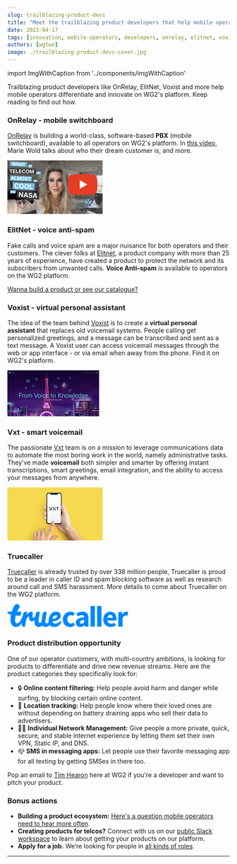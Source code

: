 ```yaml
---
slug: trailblazing-product-devs
title: "Meet the trailblazing product developers that help mobile operators differentiate and innovate - on WG2's platform"
date: 2023-04-17
tags: [innovation, mobile-operators, developers, onrelay, elitnet, voxist, vxt, truecaller]
authors: [wgtwo]
image: ./trailblazing-product-devs-cover.jpg
---
```


import ImgWithCaption from '../components/imgWithCaption'

Trailblazing product developers like OnRelay, ElitNet, Voxist and more help mobile operators differentiate and innovate on WG2's platform. Keep reading to find out how.

<!-- truncate -->

### **OnRelay - mobile switchboard**

[OnRelay](https://www.onrelay.com/) is building a world-class, software-based **PBX** (mobile switchboard), available to all operators on WG2's platform. In [this video](https://www.youtube.com/watch?v=WYrVzKNpntQ), Marie Wold talks about who their dream customer is, and more. 

[![OnRelay talks about their PBX on WG2's platform](./video-thumbnail.png)](https://www.youtube.com/watch?v=WYrVzKNpntQ)

### **ElitNet - voice anti-spam**

Fake calls and voice spam are a major nuisance for both operators and their customers. The clever folks at [Elitnet](https://elitnet.eu/), a product company with more than 25 years of experience, have created a product to protect the network and its subscribers from unwanted calls. **Voice Anti-spam** is available to operators on the WG2 platform. 

[Wanna build a product or see our catalogue?](mailto:waldum@wgtwo.com)

### **Voxist - virtual personal assistant**

The idea of the team behind [Voxist](https://www.voxist.com/) is to create a **virtual personal assistant** that replaces old voicemail systems. People calling get personalized greetings, and a message can be transcribed and sent as a text message. A Voxist user can access voicemail messages through the web or app interface - or via email when away from the phone. Find it on WG2's platform. 

[![Voxist builds a personalized voice assistant, on WG2's platform.](./voxist-image.png)](https://www.voxist.com/)

### **Vxt - smart voicemail**

The passionate [Vxt](https://www.vxt.co.nz/) team is on a mission to leverage communications data to automate the most boring work in the world, namely administrative tasks. They’ve made **voicemail** both simpler and smarter by offering instant transcriptions, smart greetings, email integration, and the ability to access your messages from anywhere.

[![Vxt voicemail is on WG2's platform](./vxt-image.png)](https://www.vxt.co.nz/)

### **Truecaller**

[Truecaller](https://www.truecaller.com/) is already trusted by over 338 million people, Truecaller is proud to be a leader in caller ID and spam blocking software as well as research around call and SMS harassment. More details to come about Truecaller on the WG2 platform. 

[![Truecaller](./truecaller.png)](https://www.truecaller.com/)

### **Product distribution opportunity** 

One of our operator customers, with multi-country ambitions, is looking for products to differentiate and drive new revenue streams. Here are the product categories they specifically look for:  
  
- 🔒 **Online content filtering:** Help people avoid harm and danger while surfing, by blocking certain online content.  
- 📍 **Location tracking:** Help people know where their loved ones are without depending on battery draining apps who sell their data to advertisers.  
- 👮🏾 **Individual Network Management:** Give people a more private, quick, secure, and stable internet experience by letting them set their own VPN, Static IP, and DNS.  
- 📪 **SMS in messaging apps:** Let people use their favorite messaging app for all texting by getting SMSes in there too.  
  
Pop an email to [Tim Hearon](mailto:tim.hearon@wgtwo.com) here at WG2 if you're a developer and want to pitch your product.

### **Bonus actions**

- **Building a product ecosystem:** [Here's a question mobile operators need to hear more often](https://www.wgtwo.com/blog/nortel-ecosystem/). 
- **Creating products for telcos?** Connect with us on our [public Slack workspace](https://developer.wgtwo.com/join-us-on-slack) to learn about getting your products on our platform. 
- **Apply for a job.** We’re looking for people in [all kinds of roles](https://www.wgtwo.com/careers/).

-----------

